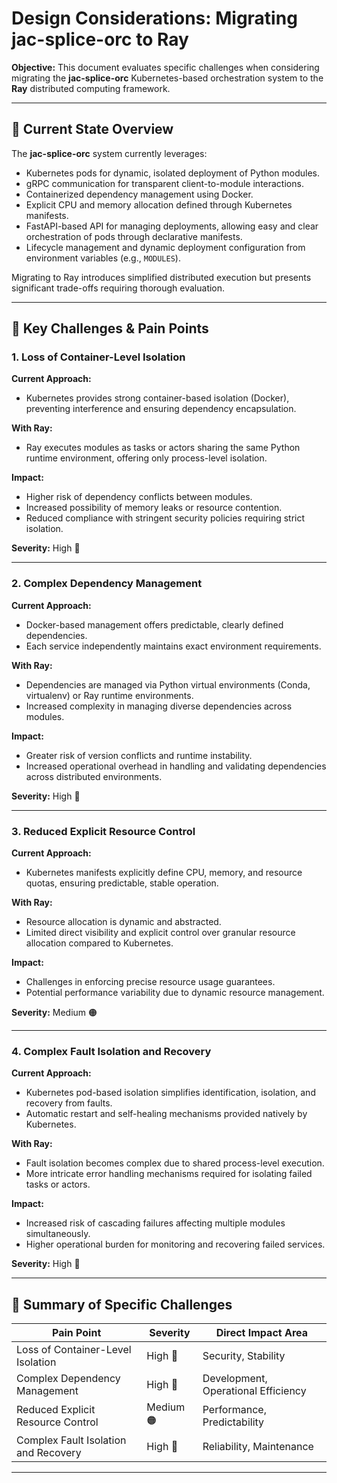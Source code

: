 # Design Considerations: Migrating jac-splice-orc to Ray

**Objective:**
This document evaluates specific challenges when considering migrating the **jac-splice-orc** Kubernetes-based orchestration system to the **Ray** distributed computing framework.

---

## 🔸 Current State Overview

The **jac-splice-orc** system currently leverages:

* Kubernetes pods for dynamic, isolated deployment of Python modules.
* gRPC communication for transparent client-to-module interactions.
* Containerized dependency management using Docker.
* Explicit CPU and memory allocation defined through Kubernetes manifests.
* FastAPI-based API for managing deployments, allowing easy and clear orchestration of pods through declarative manifests.
* Lifecycle management and dynamic deployment configuration from environment variables (e.g., `MODULES`).

Migrating to Ray introduces simplified distributed execution but presents significant trade-offs requiring thorough evaluation.

---

## 🚩 Key Challenges & Pain Points

### 1. **Loss of Container-Level Isolation**

**Current Approach:**

* Kubernetes provides strong container-based isolation (Docker), preventing interference and ensuring dependency encapsulation.

**With Ray:**

* Ray executes modules as tasks or actors sharing the same Python runtime environment, offering only process-level isolation.

**Impact:**

* Higher risk of dependency conflicts between modules.
* Increased possibility of memory leaks or resource contention.
* Reduced compliance with stringent security policies requiring strict isolation.

**Severity:** High 🔴

---

### 2. **Complex Dependency Management**

**Current Approach:**

* Docker-based management offers predictable, clearly defined dependencies.
* Each service independently maintains exact environment requirements.

**With Ray:**

* Dependencies are managed via Python virtual environments (Conda, virtualenv) or Ray runtime environments.
* Increased complexity in managing diverse dependencies across modules.

**Impact:**

* Greater risk of version conflicts and runtime instability.
* Increased operational overhead in handling and validating dependencies across distributed environments.

**Severity:** High 🔴

---

### 3. **Reduced Explicit Resource Control**

**Current Approach:**

* Kubernetes manifests explicitly define CPU, memory, and resource quotas, ensuring predictable, stable operation.

**With Ray:**

* Resource allocation is dynamic and abstracted.
* Limited direct visibility and explicit control over granular resource allocation compared to Kubernetes.

**Impact:**

* Challenges in enforcing precise resource usage guarantees.
* Potential performance variability due to dynamic resource management.

**Severity:** Medium 🟠

---

### 4. **Complex Fault Isolation and Recovery**

**Current Approach:**

* Kubernetes pod-based isolation simplifies identification, isolation, and recovery from faults.
* Automatic restart and self-healing mechanisms provided natively by Kubernetes.

**With Ray:**

* Fault isolation becomes complex due to shared process-level execution.
* More intricate error handling mechanisms required for isolating failed tasks or actors.

**Impact:**

* Increased risk of cascading failures affecting multiple modules simultaneously.
* Higher operational burden for monitoring and recovering failed services.

**Severity:** High 🔴

---

## 📌 Summary of Specific Challenges

| Pain Point                           | Severity  | Direct Impact Area                  |
| ------------------------------------ | --------- | ----------------------------------- |
| Loss of Container-Level Isolation    | High 🔴   | Security, Stability                 |
| Complex Dependency Management        | High 🔴   | Development, Operational Efficiency |
| Reduced Explicit Resource Control    | Medium 🟠 | Performance, Predictability         |
| Complex Fault Isolation and Recovery | High 🔴   | Reliability, Maintenance            |

---
